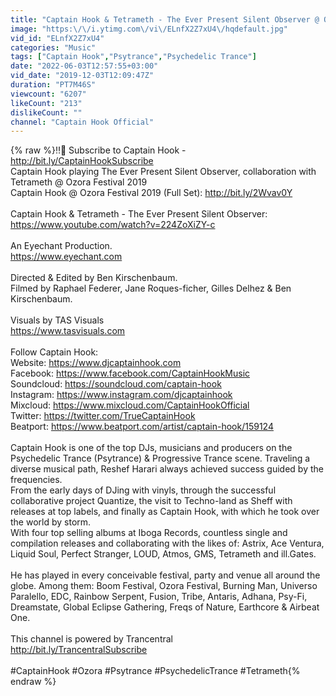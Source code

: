 ```yaml
---
title: "Captain Hook & Tetrameth - The Ever Present Silent Observer @ Ozora Festival 2019"
image: "https:\/\/i.ytimg.com\/vi\/ELnfX2Z7xU4\/hqdefault.jpg"
vid_id: "ELnfX2Z7xU4"
categories: "Music"
tags: ["Captain Hook","Psytrance","Psychedelic Trance"]
date: "2022-06-03T12:57:55+03:00"
vid_date: "2019-12-03T12:09:47Z"
duration: "PT7M46S"
viewcount: "6207"
likeCount: "213"
dislikeCount: ""
channel: "Captain Hook Official"
---
```

{% raw %}‼🎵 Subscribe to Captain Hook - <a rel="nofollow" target="blank" href="http://bit.ly/CaptainHookSubscribe">http://bit.ly/CaptainHookSubscribe</a> <br />Captain Hook playing The Ever Present Silent Observer, collaboration with Tetrameth @ Ozora Festival 2019<br />Captain Hook @ Ozora Festival 2019 (Full Set): <a rel="nofollow" target="blank" href="http://bit.ly/2Wvav0Y">http://bit.ly/2Wvav0Y</a><br /><br />Captain Hook &amp; Tetrameth - The Ever Present Silent Observer: <a rel="nofollow" target="blank" href="https://www.youtube.com/watch?v=224ZoXiZY-c">https://www.youtube.com/watch?v=224ZoXiZY-c</a><br /><br />An Eyechant Production.<br /><a rel="nofollow" target="blank" href="https://www.eyechant.com">https://www.eyechant.com</a><br /><br />Directed &amp; Edited by Ben Kirschenbaum.<br />Filmed by Raphael Federer, Jane Roques-ficher, Gilles Delhez &amp; Ben Kirschenbaum. <br /><br />Visuals by TAS Visuals<br /><a rel="nofollow" target="blank" href="https://www.tasvisuals.com">https://www.tasvisuals.com</a><br /><br />Follow Captain Hook:<br />Website: <a rel="nofollow" target="blank" href="https://www.djcaptainhook.com">https://www.djcaptainhook.com</a><br />Facebook: <a rel="nofollow" target="blank" href="https://www.facebook.com/CaptainHookMusic">https://www.facebook.com/CaptainHookMusic</a><br />Soundcloud: <a rel="nofollow" target="blank" href="https://soundcloud.com/captain-hook">https://soundcloud.com/captain-hook</a><br />Instagram: <a rel="nofollow" target="blank" href="https://www.instagram.com/djcaptainhook">https://www.instagram.com/djcaptainhook</a><br />Mixcloud: <a rel="nofollow" target="blank" href="https://www.mixcloud.com/CaptainHookOfficial">https://www.mixcloud.com/CaptainHookOfficial</a><br />Twitter: <a rel="nofollow" target="blank" href="https://twitter.com/TrueCaptainHook">https://twitter.com/TrueCaptainHook</a><br />Beatport: <a rel="nofollow" target="blank" href="https://www.beatport.com/artist/captain-hook/159124">https://www.beatport.com/artist/captain-hook/159124</a><br /><br />Captain Hook is one of the top DJs, musicians and producers on the Psychedelic Trance (Psytrance) &amp; Progressive Trance scene. Traveling a diverse musical path, Reshef Harari always achieved success guided by the frequencies. <br />From the early days of DJing with vinyls, through the successful collaborative project Quantize, the visit to Techno-land as Sheff with releases at top labels, and finally as Captain Hook, with which he took over the world by storm. <br />With four top selling albums at Iboga Records, countless single and compilation releases and collaborating with the likes of: Astrix, Ace Ventura, Liquid Soul, Perfect Stranger, LOUD, Atmos, GMS, Tetrameth and ill.Gates. <br /><br />He has played in every conceivable festival, party and venue all around the globe. Among them: Boom Festival, Ozora Festival, Burning Man, Universo Paralello, EDC, Rainbow Serpent, Fusion, Tribe, Antaris, Adhana, Psy-Fi, Dreamstate, Global Eclipse Gathering, Freqs of Nature, Earthcore &amp; Airbeat One.  <br /><br />This channel is powered by Trancentral<br /><a rel="nofollow" target="blank" href="http://bit.ly/TrancentralSubscribe">http://bit.ly/TrancentralSubscribe</a><br /><br /> #CaptainHook #Ozora #Psytrance  #PsychedelicTrance #Tetrameth{% endraw %}
